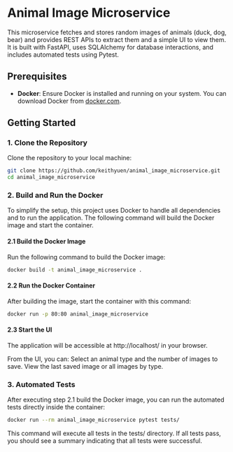 # Animal Image Microservice

This microservice fetches and stores random images of animals (duck, dog, bear) and provides REST APIs to extract them and a simple UI to view them. It is built with FastAPI, uses SQLAlchemy for database interactions, and includes automated tests using Pytest.

## Prerequisites

- **Docker**: Ensure Docker is installed and running on your system. You can download Docker from [docker.com](https://www.docker.com/get-started).

## Getting Started

### 1. Clone the Repository

Clone the repository to your local machine:

```bash
git clone https://github.com/keithyuen/animal_image_microservice.git
cd animal_image_microservice
```

### 2. Build and Run the Docker
To simplify the setup, this project uses Docker to handle all dependencies and to run the application. The following command will build the Docker image and start the container.

#### 2.1 Build the Docker Image
Run the following command to build the Docker image:
```bash
docker build -t animal_image_microservice .
```
#### 2.2 Run the Docker Container
After building the image, start the container with this command:
```bash
docker run -p 80:80 animal_image_microservice
```

#### 2.3 Start the UI
The application will be accessible at http://localhost/ in your browser.

From the UI, you can:
Select an animal type and the number of images to save.
View the last saved image or all images by type.

### 3. Automated Tests
After executing step 2.1 build the Docker image, you can run the automated tests directly inside the container:
```bash
docker run --rm animal_image_microservice pytest tests/
```
This command will execute all tests in the tests/ directory. If all tests pass, you should see a summary indicating that all tests were successful.
